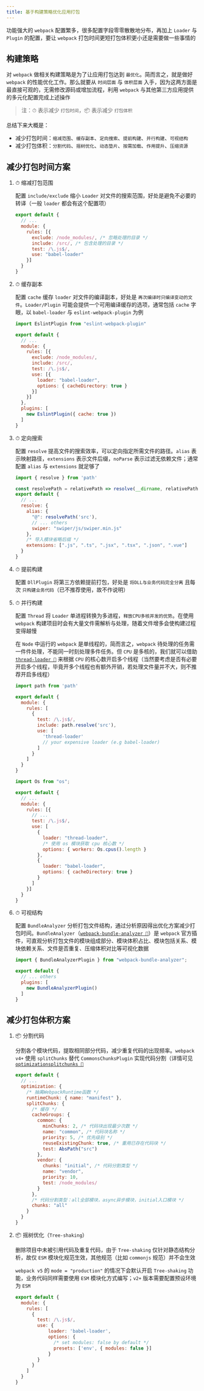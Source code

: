 ```yaml
---
title: 基于构建策略优化应用打包
---
```


功能强大的 `webpack` 配置繁多，很多配置字段零零散散地分布，再加上 `Loader` 与 `Plugin` 的配置，要让 `webpack` 打包时间更短打包体积更小还是需要做一些事情的

## 构建策略

对 `webpack` 做相关构建策略是为了让应用打包达到 `最优化`。简而言之，就是做好 `webpack` 的性能优化工作。那么就要从 `时间层面` 与 `体积层面` 入手，因为这两方面是最直接可观的，无需修改源码或增加流程，利用 `webpack` 与其他第三方应用提供的多元化配置完成上述操作

> 注：⏱ 表示减少 `打包时间`，📦 表示减少 `打包体积`

总结下来大概是：

- 减少打包时间：`缩减范围`、`缓存副本`、`定向搜索`、`提前构建`、`并行构建`、`可视结构`
- 减少打包体积：`分割代码`、`摇树优化`、`动态垫片`、`按需加载`、`作用提升`、`压缩资源`

## 减少打包时间方案

1. ⏱ 缩减打包范围

    配置 `include/exclude` 缩小 `Loader` 对文件的搜索范围，好处是避免不必要的转译（一般 `loader` 都会有这个配置项）

    ```js
    export default {
      // ...
      module: {
        rules: [{
          exclude: /node_modules/, /* 忽略处理的目录 */
          include: /src/, /* 包含处理的目录 */
          test: /\.js$/,
          use: "babel-loader"
        }]
      }
    }
    ```

2. ⏱ 缓存副本

    配置 `cache` 缓存 `loader` 对文件的编译副本，好处是 `再次编译时只编译变动的文件`。`Loader/Plugin` 可能会提供一个可用编译缓存的选项，通常包括 `cache` 字眼，以 `babel-loader` 与 `eslint-webpack-plugin` 为例

    ```js
    import EslintPlugin from "eslint-webpack-plugin"

    export default {
      // ...
      module: {
        rules: [{
          exclude: /node_modules/,
          include: /src/,
          test: /\.js$/,
          use: [{
            loader: "babel-loader",
            options: { cacheDirectory: true }
          }]
        }]
      },
      plugins: [
        new EslintPlugin({ cache: true })
      ]
    }
    ```
3. ⏱ 定向搜索

    配置 `resolve` 提高文件的搜索效率，可以定向指定所需文件的路径。`alias` 表示映射路径，`extensions` 表示文件后缀，`noParse` 表示过滤无依赖文件；通常配置 `alias` 与 `extensions` 就足够了

    ```js
    import { resolve } from 'path'

    const resolvePath = relativePath => resolve(__dirname, relativePath)
    export default {
      // ...
      resolve: {
        alias: {
          "@": resolvePath('src'),
          // ... others
          swiper: "swiper/js/swiper.min.js"
        },
        /* 导入模块省略后缀 */
        extensions: [".js", ".ts", ".jsx", ".tsx", ".json", ".vue"]
      }
    }
    ```

4. ⏱ 提前构建

    配置 `DllPlugin` 将第三方依赖提前打包，好处是 `将DLL与业务代码完全分离` 且每次 `只构建业务代码`（已不推荐使用，故不作说明）

5. ⏱ 并行构建

    配置 `Thread` 将 `Loader` 单进程转换为多进程，`释放CPU多核并发的优势`。在使用 `webpack` 构建项目时会有大量文件需解析与处理，随着文件增多会使构建过程变得越慢

    在 `Node` 中运行的 `webpack` 是单线程的，简而言之，`webpack` 待处理的任务需一件件处理，不能同一时刻处理多件任务。但 `CPU` 是多核的，我们就可以借助 [`thread-loader 🔗`](https://github.com/webpack-contrib/thread-loader) 来根据 `CPU` 的核心数开启多个线程（当然要考虑是否有必要开启多个线程，毕竟开多个线程也有额外开销，若处理文件量并不大，则不推荐开启多线程）

    ```js
    import path from 'path'

    export default {
      module: {
        rules: [
          {
            test: /\.js$/,
            include: path.resolve('src'),
            use: [
              'thread-loader'
              // your expensive loader (e.g babel-loader)
            ]
          }
        ]
      }
    }
    ```

    ```js
    import Os from "os";

    export default {
      // ...
      module: {
        rules: [{
          // ...
          test: /\.js$/,
          use: [
            {
              loader: "thread-loader",
              /* 使用 os 模块获取 cpu 核心数 */
              options: { workers: Os.cpus().length }
            },
            {
              loader: "babel-loader",
              options: { cacheDirectory: true }
            }
          ]
        }]
      }
    }
    ```

6. ⏱ 可视结构

    配置 `BundleAnalyzer` 分析打包文件结构，通过分析原因得出优化方案减少打包时间。`BundleAnalyzer`（[`webpack-bundle-analyzer 🔗`](https://github.com/webpack-contrib/webpack-bundle-analyzer)）是 `webpack` 官方插件，可直观分析打包文件的模块组成部分、模块体积占比、模块包括关系、模块依赖关系、文件是否重复、压缩体积对比等可视化数据

    ```js
    import { BundleAnalyzerPlugin } from "webpack-bundle-analyzer";

    export default {
      // ... others
      plugins: [
        new BundleAnalyzerPlugin()
      ]
    }
    ```

## 减少打包体积方案

1. 📦 分割代码

    分割各个模块代码，提取相同部分代码，减少重复代码的出现频率。`webpack v4+` 使用 `splitChunks` 替代 `CommonsChunksPlugin` 实现代码分割（详情可见 [`optimizationsplitchunks 🔗`](https://webpack.docschina.org/configuration/optimization/#optimizationsplitchunks)

    ```js
    export default {
      // ...
      optimization: {
        /* 抽离WebpackRuntime函数 */
        runtimeChunk: { name: "manifest" },
        splitChunks: {
          /* 缓存 */
          cacheGroups: {
            common: {
              minChunks: 2, /* 代码块出现最少次数 */
              name: "common", /* 代码块名称 */
              priority: 5, /* 优先级别 */
              reuseExistingChunk: true, /* 重用已存在代码块 */
              test: AbsPath("src")
            },
            vendor: {
              chunks: "initial", /* 代码分割类型 */
              name: "vendor",
              priority: 10,
              test: /node_modules/
            }
          },
          /* 代码分割类型：all全部模块，async异步模块，initial入口模块 */
          chunks: "all"
        }
      }
    }
    ```

2. 📦 摇树优化（`Tree-shaking`）

    删除项目中未被引用代码及重复代码，由于 `Tree-shaking` 仅针对静态结构分析，故仅 `ESM` 模块化规范生效，其他规范（比如 `commonjs` 规范）并不会生效

    `webpack v5` 的 `mode = "production"` 的情况下会默认开启 `Tree-shaking` 功能，业务代码同样需要使用 `ESM` 模块化方式编写；`v2+` 版本需要配置预设环境为 `ESM`

    ```js
    export default {
      module: {
        rules: [
          {
            test: /\.js$/,
            use: {
                loader: 'babel-loader',
                options: {
                  /* set modules: false by default */
                  presets: ['env', { modules: false }]
                }
            }
          }
        ]
      }
    }
    ```
